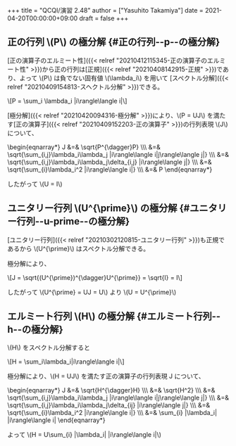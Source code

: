+++
title = "QCQI/演習 2.48"
author = ["Yasuhito Takamiya"]
date = 2021-04-20T00:00:00+09:00
draft = false
+++

## 正の行列 \\(P\\) の極分解 {#正の行列--p--の極分解}

[正の演算子のエルミート性]({{< relref "20210412115345-正の演算子のエルミート性" >}})から正の行列は[正規]({{< relref "20210408142915-正規" >}})であり、よって \\(P\\) は負でない固有値 \\(\lambda\_i\\) を用いて [スペクトル分解]({{< relref "20210409154813-スヘクトル分解" >}})できる。

\\[P = \sum\_i \lambda\_i |i\rangle\langle i|\\]

[極分解]({{< relref "20210420094316-極分解" >}})により、\\(P = UJ\\) を満たす[正の演算子]({{< relref "20210409152203-正の演算子" >}})の行列表現 \\(J\\) について、

\begin{eqnarray\*}
J &=& \sqrt{P^{\dagger}P} \\\\\\
  &=& \sqrt{\sum\_{i,j}\lambda\_i\lambda\_j |i\rangle\langle i|j\rangle\langle j|} \\\\\\
  &=& \sqrt{\sum\_{i,j}\lambda\_i\lambda\_j\delta\_{i,j} |i\rangle\langle j|} \\\\\\
  &=& \sqrt{\sum\_{i}\lambda\_i^2 |i\rangle\langle i|} \\\\\\
  &=& P
\end{eqnarray\*}

したがって \\(U = I\\)


## ユニタリー行列 \\(U^{\prime}\\) の極分解 {#ユニタリー行列--u-prime--の極分解}

[ユニタリー行列]({{< relref "20210302120815-ユニタリー行列" >}})も正規であるから \\(U^{\prime}\\) はスペクトル分解できる。

極分解により、

\\[J = \sqrt{(U^{\prime})^{\dagger}U^{\prime}} = \sqrt{I} = I\\]

したがって \\(U^{\prime} = UJ = U\\) より \\(U = U^{\prime}\\)


## エルミート行列 \\(H\\) の極分解 {#エルミート行列--h--の極分解}

\\(H\\) をスペクトル分解すると

\\[H = \sum\_i\lambda\_i|i\rangle\langle i|\\]

極分解により、\\(H = UJ\\) を満たす正の演算子の行列表現 J について、

\begin{eqnarray\*}
J &=& \sqrt{H^{\dagger}H} \\\\\\
  &=& \sqrt{H^2} \\\\\\
  &=& \sqrt{\sum\_{i,j}\lambda\_i\lambda\_j |i\rangle\langle i|j\rangle\langle j|} \\\\\\
  &=& \sqrt{\sum\_{i,j}\lambda\_i\lambda\_j\delta\_{ij} |i\rangle\langle j|} \\\\\\
  &=& \sqrt{\sum\_{i}\lambda\_i^2 |i\rangle\langle i|} \\\\\\
  &=& \sum\_{i} |\lambda\_i| |i\rangle\langle i|
\end{eqnarray\*}

よって \\(H = U\sum\_{i} |\lambda\_i| |i\rangle\langle i|\\)
